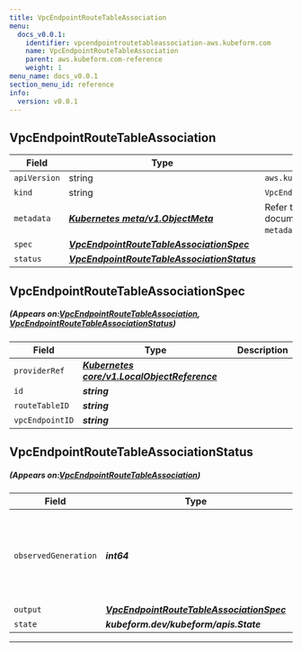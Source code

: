 ```yaml
---
title: VpcEndpointRouteTableAssociation
menu:
  docs_v0.0.1:
    identifier: vpcendpointroutetableassociation-aws.kubeform.com
    name: VpcEndpointRouteTableAssociation
    parent: aws.kubeform.com-reference
    weight: 1
menu_name: docs_v0.0.1
section_menu_id: reference
info:
  version: v0.0.1
---
```


## VpcEndpointRouteTableAssociation
| Field | Type | Description |
| ------ | ----- | ----------- |
| `apiVersion` | string | `aws.kubeform.com/v1alpha1` |
|    `kind` | string | `VpcEndpointRouteTableAssociation` |
| `metadata` | ***[Kubernetes meta/v1.ObjectMeta](https://kubernetes.io/docs/reference/generated/kubernetes-api/v1.13/#objectmeta-v1-meta)***|Refer to the Kubernetes API documentation for the fields of the `metadata` field.|
| `spec` | ***[VpcEndpointRouteTableAssociationSpec](#VpcEndpointRouteTableAssociationSpec)***||
| `status` | ***[VpcEndpointRouteTableAssociationStatus](#VpcEndpointRouteTableAssociationStatus)***||
## VpcEndpointRouteTableAssociationSpec
##### (Appears on:[VpcEndpointRouteTableAssociation](#VpcEndpointRouteTableAssociation), [VpcEndpointRouteTableAssociationStatus](#VpcEndpointRouteTableAssociationStatus))
| Field | Type | Description |
| ------ | ----- | ----------- |
| `providerRef` | ***[Kubernetes core/v1.LocalObjectReference](https://kubernetes.io/docs/reference/generated/kubernetes-api/v1.13/#localobjectreference-v1-core)***||
| `id` | ***string***||
| `routeTableID` | ***string***||
| `vpcEndpointID` | ***string***||
## VpcEndpointRouteTableAssociationStatus
##### (Appears on:[VpcEndpointRouteTableAssociation](#VpcEndpointRouteTableAssociation))
| Field | Type | Description |
| ------ | ----- | ----------- |
| `observedGeneration` | ***int64***| ***(Optional)*** Resource generation, which is updated on mutation by the API Server.|
| `output` | ***[VpcEndpointRouteTableAssociationSpec](#VpcEndpointRouteTableAssociationSpec)***| ***(Optional)*** |
| `state` | ***kubeform.dev/kubeform/apis.State***| ***(Optional)*** |
---
